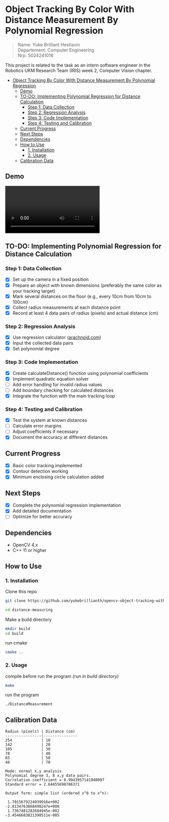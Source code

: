 # Object Tracking By Color With Distance Measurement By Polynomial Regression

> Name: Yuke Brilliant Hestiavin <br>
> Departement: Computer Engineering <br>
> Nrp: 5024241016

This project is related to the task as an intern software engineer in the Robotics UKM Research Team (IRIS) week 2, Computer Vision chapter.

- [Object Tracking By Color With Distance Measurement By Polynomial Regression](#object-tracking-by-color-with-distance-measurement-by-polynomial-regression)
  - [Demo](#demo)
  - [TO-DO: Implementing Polynomial Regression for Distance Calculation](#to-do-implementing-polynomial-regression-for-distance-calculation)
    - [Step 1: Data Collection](#step-1-data-collection)
    - [Step 2: Regression Analysis](#step-2-regression-analysis)
    - [Step 3: Code Implementation](#step-3-code-implementation)
    - [Step 4: Testing and Calibration](#step-4-testing-and-calibration)
  - [Current Progress](#current-progress)
  - [Next Steps](#next-steps)
  - [Dependencies](#dependencies)
  - [How to Use](#how-to-use)
    - [1. Installation](#1-installation)
    - [2. Usage](#2-usage)
  - [Calibration Data](#calibration-data)

## Demo
![](demo.mp4)

## TO-DO: Implementing Polynomial Regression for Distance Calculation

### Step 1: Data Collection
- [x] Set up the camera in a fixed position
- [x] Prepare an object with known dimensions (preferably the same color as your tracking target)
- [x] Mark several distances on the floor (e.g., every 10cm from 10cm to 100cm)
- [x] Collect radius measurements at each distance point
- [x] Record at least 4 data pairs of radius (pixels) and actual distance (cm)

### Step 2: Regression Analysis
- [x] Use regression calculator (<a href="https://arachnoid.com/polysolve/">arachnoid.com</a>)
- [x] Input the collected data pairs
- [x] Set polynomial degree 

### Step 3: Code Implementation
- [x] Create calculateDistance() function using polynomial coefficients
- [x] Implement quadratic equation solver
- [ ] Add error handling for invalid radius values
- [ ] Add boundary checking for calculated distances
- [x] Integrate the function with the main tracking loop

### Step 4: Testing and Calibration
- [x] Test the system at known distances
- [ ] Calculate error margins
- [ ] Adjust coefficients if necessary
- [x] Document the accuracy at different distances

## Current Progress
- [x] Basic color tracking implemented
- [x] Contour detection working
- [x] Minimum enclosing circle calculation added

## Next Steps
- [x] Complete the polynomial regression implementation
- [x] Add detailed documentation
- [ ] Optimize for better accuracy

## Dependencies
- OpenCV 4.x
- C++ 11 or higher

## How to Use
### 1. Installation
Clone this repo
```bash
git clone https://github.com/yukebrillianth/opencv-object-tracking-with-distance-measurement.git distance-measuring

cd distance-measuring
```

Make a build directory
```bash
mkdir build
cd build
```

run cmake
```bash
cmake ..
```

### 2. Usage
compile before run the program
*(run in build directory)*
```bash
make
```
run the program
```bash
./DistanceMeasurement
```

## Calibration Data
```
Radius (pixels) | Distance (cm)
----------------|---------------
254             | 10
142             | 20
105             | 30
78              | 40
65              | 50
46              | 70

Mode: normal x,y analysis
Polynomial degree 3, 8 x,y data pairs.
Correlation coefficient = 0.9943957141940097
Standard error = 2.64455698786371

Output form: simple list (ordered x^0 to x^n):

 1.7015679224939916e+002
-2.8134763868498247e+000
 1.7367481282684945e-002
-3.4546683821398511e-005
```